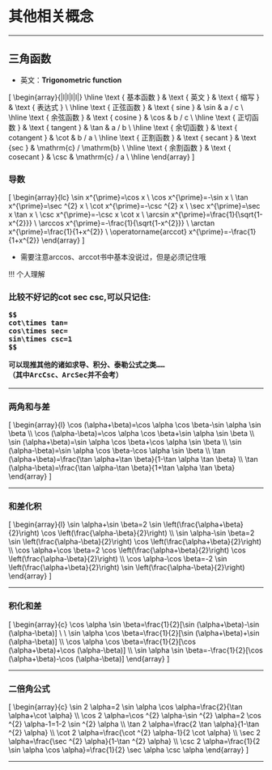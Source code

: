 # 其他相关概念

---

## 三角函数

* 英文：**Trigonometric function**

\[
\begin{array}{|l|l|l|l|}
\hline \text { 基本函数 } & \text { 英文 } & \text { 缩写 } & \text { 表达式 } \\
\hline \text { 正弦函数 } & \text { sine } & \sin & a / c \\
\hline \text { 余弦函数 } & \text { cosine } & \cos & b / c \\
\hline \text { 正切函数 } & \text { tangent } & \tan & a / b \\
\hline \text { 余切函数 } & \text { cotangent } & \cot & b / a \\
\hline \text { 正割函数 } & \text { secant } & \text {sec } & \mathrm{c} / \mathrm{b} \\
\hline \text { 余割函数 } & \text { cosecant } & \csc & \mathrm{c} / a \\
\hline
\end{array}
\]

### 导数

\[
\begin{array}{lc}
\sin x^{\prime}=\cos x \\
\cos x^{\prime}=-\sin x \\
\tan x^{\prime}=\sec ^{2} x \\
\cot x^{\prime}=-\csc ^{2} x \\
\sec x^{\prime}=\sec x \tan x \\
\csc x^{\prime}=-\csc x \cot x \\
\arcsin x^{\prime}=\frac{1}{\sqrt{1-x^{2}}} \\
\arccos x^{\prime}=-\frac{1}{\sqrt{1-x^{2}}} \\
\arctan x^{\prime}=\frac{1}{1+x^{2}} \\
\operatorname{arccot} x^{\prime}=-\frac{1}{1+x^{2}}
\end{array}
\]

* 需要注意arccos、arccot书中基本没说过，但是必须记住哦

!!! 个人理解
    <h3>比较不好记的cot sec csc,可以只记住:
   
    $$
    cot\times tan=
    cos\times sec=
    sin\times csc=1
    $$

    可以现推其他的诸如求导、积分、泰勒公式之类……
    （其中ArcCsc、ArcSec并不会考）


---

### 两角和与差


\[
\begin{array}{l}
\cos (\alpha+\beta)=\cos \alpha \cos \beta-\sin \alpha \sin \beta \\\\
\cos (\alpha-\beta)=\cos \alpha \cos \beta+\sin \alpha \sin \beta \\\\
\sin (\alpha+\beta)=\sin \alpha \cos \beta+\cos \alpha \sin \beta \\\\
\sin (\alpha-\beta)=\sin \alpha \cos \beta-\cos \alpha \sin \beta \\\\
\tan (\alpha+\beta)=\frac{\tan \alpha+\tan \beta}{1-\tan \alpha \tan \beta} \\\\
\tan (\alpha-\beta)=\frac{\tan \alpha-\tan \beta}{1+\tan \alpha \tan \beta}
\end{array}
\]

---

### 和差化积

\[
\begin{array}{l}
\sin \alpha+\sin \beta=2 \sin \left(\frac{\alpha+\beta}{2}\right) \cos \left(\frac{\alpha-\beta}{2}\right) \\\\
\sin \alpha-\sin \beta=2 \sin \left(\frac{\alpha-\beta}{2}\right) \cos \left(\frac{\alpha+\beta}{2}\right) \\\\
\cos \alpha+\cos \beta=2 \cos \left(\frac{\alpha+\beta}{2}\right) \cos \left(\frac{\alpha-\beta}{2}\right) \\\\
\cos \alpha-\cos \beta=-2 \sin \left(\frac{\alpha+\beta}{2}\right) \sin \left(\frac{\alpha-\beta}{2}\right)
\end{array}
\]

---

### 积化和差

\[
\begin{array}{c}
\cos \alpha \sin \beta=\frac{1}{2}[\sin (\alpha+\beta)-\sin (\alpha-\beta)] \\ \\
\sin \alpha \cos \beta=\frac{1}{2}[\sin (\alpha+\beta)+\sin (\alpha-\beta)] \\\\
\cos \alpha \cos \beta=\frac{1}{2}[\cos (\alpha+\beta)+\cos (\alpha-\beta)] \\\\
\sin \alpha \sin \beta=-\frac{1}{2}[\cos (\alpha+\beta)-\cos (\alpha-\beta)]
\end{array}
\]

---

### 二倍角公式

\[
\begin{array}{c}
\sin 2 \alpha=2 \sin \alpha \cos \alpha=\frac{2}{\tan \alpha+\cot \alpha} \\\\
\cos 2 \alpha=\cos ^{2} \alpha-\sin ^{2} \alpha=2 \cos ^{2} \alpha-1=1-2 \sin ^{2} \alpha \\\\
\tan 2 \alpha=\frac{2 \tan \alpha}{1-\tan ^{2} \alpha} \\\\
\cot 2 \alpha=\frac{\cot ^{2} \alpha-1}{2 \cot \alpha} \\\\
\sec 2 \alpha=\frac{\sec ^{2} \alpha}{1-\tan ^{2} \alpha} \\\\
\csc 2 \alpha=\frac{1}{2 \sin \alpha \cos \alpha}=\frac{1}{2} \sec \alpha \csc \alpha
\end{array}
\]

---
